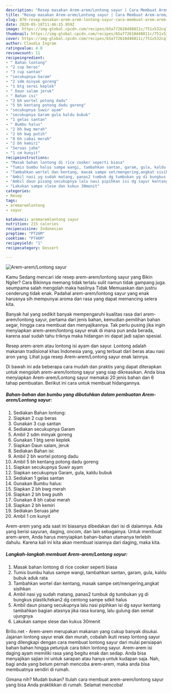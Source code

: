 ```yaml
---
description: "Resep masakan Arem-arem/Lontong sayur | Cara Membuat Arem-arem/Lontong sayur Yang Enak dan Simpel"
title: "Resep masakan Arem-arem/Lontong sayur | Cara Membuat Arem-arem/Lontong sayur Yang Enak dan Simpel"
slug: 870-resep-masakan-arem-arem-lontong-sayur-cara-membuat-arem-arem-lontong-sayur-yang-enak-dan-simpel
date: 2020-05-16T11:46:15.959Z
image: https://img-global.cpcdn.com/recipes/b5a772610d48811c/751x532cq70/arem-aremlontong-sayur-foto-resep-utama.jpg
thumbnail: https://img-global.cpcdn.com/recipes/b5a772610d48811c/751x532cq70/arem-aremlontong-sayur-foto-resep-utama.jpg
cover: https://img-global.cpcdn.com/recipes/b5a772610d48811c/751x532cq70/arem-aremlontong-sayur-foto-resep-utama.jpg
author: Claudia Ingram
ratingvalue: 4.8
reviewcount: 11
recipeingredient:
- " Bahan lontong"
- "2 cup beras"
- "3 cup santan"
- "secukupnya Garam"
- "2 sdm minyak goreng"
- "1 btg serei keplek"
- " Daun salam jeruk"
- " Bahan isi"
- "2 bh wortel potong dadu"
- "5 bh kentang potong dadu goreng"
- "secukupnya Suwir ayam"
- "secukupnya Garam gula kaldu bubuk"
- "1 gelas santan"
- " Bumbu halus"
- "2 bh bwg merah"
- "2 bh bwg putih"
- "8 bh cabai merah"
- "2 bh kemiri"
- "Seruas jahe"
- "1 cm kunyit"
recipeinstructions:
- "Masak bahan lontong di rice cooker seperti biasa"
- "Tumis bumbu halus sampe wangi, tambahkan santan, garam, gula, kaldu bubuk aduk rata"
- "Tambahkan wortel dan kentang, masak sampe set/mengering,angkat sisihkan"
- "Ambil nasi yg sudah matang, panas2 tumbuk dg tumbukan yg di bungkus plastik/tekan2 dg centong sampe sdkit halus"
- "Ambil daun pisang secukupnya lalu nasi pipihkan isi dg sayur kentang tambahkan bagian atasnya jika rasa kurang, lalu gulung dan semat ujungnya"
- "Lakukan sampe slese dan kukus 30menit"
categories:
- Resep
tags:
- aremaremlontong
- sayur

katakunci: aremaremlontong sayur 
nutrition: 215 calories
recipecuisine: Indonesian
preptime: "PT26M"
cooktime: "PT46M"
recipeyield: "1"
recipecategory: Dessert

---
```



![Arem-arem/Lontong sayur](https://img-global.cpcdn.com/recipes/b5a772610d48811c/751x532cq70/arem-aremlontong-sayur-foto-resep-utama.jpg)

Kamu Sedang mencari ide resep arem-arem/lontong sayur yang Bikin Ngiler? Cara Bikinnya memang tidak terlalu sulit namun tidak gampang juga. seumpama salah mengolah maka hasilnya Tidak Memuaskan dan justru cenderung tidak enak. Padahal arem-arem/lontong sayur yang enak harusnya sih mempunyai aroma dan rasa yang dapat memancing selera kita.

Banyak hal yang sedikit banyak mempengaruhi kualitas rasa dari arem-arem/lontong sayur, pertama dari jenis bahan, kemudian pemilihan bahan segar, hingga cara membuat dan menyajikannya. Tak perlu pusing jika ingin menyiapkan arem-arem/lontong sayur enak di mana pun anda berada, karena asal sudah tahu triknya maka hidangan ini dapat jadi sajian spesial.

Resep arem-arem atau lontong isi ayam dan sayur. Lontong adalah makanan tradisional khas Indonesia yang, yang terbuat dari beras atau nasi aron yang. Lihat juga resep Arem-arem/Lontong sayur enak lainnya.


Di bawah ini ada beberapa cara mudah dan praktis yang dapat diterapkan untuk mengolah arem-arem/lontong sayur yang siap dikreasikan. Anda bisa menyiapkan Arem-arem/Lontong sayur memakai 20 jenis bahan dan 6 tahap pembuatan. Berikut ini cara untuk membuat hidangannya.

<!--inarticleads1-->

##### Bahan-bahan dan bumbu yang dibutuhkan dalam pembuatan Arem-arem/Lontong sayur:

1. Sediakan  Bahan lontong:
1. Siapkan 2 cup beras
1. Gunakan 3 cup santan
1. Sediakan secukupnya Garam
1. Ambil 2 sdm minyak goreng
1. Gunakan 1 btg serei keplek
1. Siapkan  Daun salam, jeruk
1. Sediakan  Bahan isi:
1. Ambil 2 bh wortel potong dadu
1. Ambil 5 bh kentang potong dadu goreng
1. Siapkan secukupnya Suwir ayam
1. Siapkan secukupnya Garam, gula, kaldu bubuk
1. Sediakan 1 gelas santan
1. Gunakan  Bumbu halus:
1. Siapkan 2 bh bwg merah
1. Siapkan 2 bh bwg putih
1. Gunakan 8 bh cabai merah
1. Siapkan 2 bh kemiri
1. Sediakan Seruas jahe
1. Ambil 1 cm kunyit


Arem-arem yang ada saat ini biasanya dibedakan dari isi di dalamnya. Ada yang berisi sayuran, daging, oncom, dan lain sebagainya. Untuk membuat arem-arem, Anda harus menyiapkan bahan-bahan utamanya terlebih dahulu. Karena kali ini kita akan membuat isiannya dari daging, maka kita. 

<!--inarticleads2-->

##### Langkah-langkah membuat Arem-arem/Lontong sayur:

1. Masak bahan lontong di rice cooker seperti biasa
1. Tumis bumbu halus sampe wangi, tambahkan santan, garam, gula, kaldu bubuk aduk rata
1. Tambahkan wortel dan kentang, masak sampe set/mengering,angkat sisihkan
1. Ambil nasi yg sudah matang, panas2 tumbuk dg tumbukan yg di bungkus plastik/tekan2 dg centong sampe sdkit halus
1. Ambil daun pisang secukupnya lalu nasi pipihkan isi dg sayur kentang tambahkan bagian atasnya jika rasa kurang, lalu gulung dan semat ujungnya
1. Lakukan sampe slese dan kukus 30menit


Brilio.net - Arem-arem merupakan makanan yang cukup banyak disukai. Jajanan lontong sayur enak dan murah, cobalah ikuti resep lontong sayur yang dilengkapi dengan cara membuat lontong sayur dari mulai persiapan bahan bahan hingga petunjuk cara bikin lontong sayur. Arem-arem isi daging ayam memiliki rasa yang begitu enak dan sedap. Anda bisa menyajikan sajian ini untuk sarapan atau hanya untuk kudapan saja. Nah, bagi anda yang belum pernah mencoba arem-arem, maka anda bisa membuatnya sendiri di rumah. 

Gimana nih? Mudah bukan? Itulah cara membuat arem-arem/lontong sayur yang bisa Anda praktikkan di rumah. Selamat mencoba!
